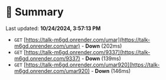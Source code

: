 # 📖 Summary
Last updated: **10/24/2024, 3:57:13 PM**

- `GET` [https://talk-m6gd.onrender.com/umar](https://talk-m6gd.onrender.com/umar) - **Down** (202ms)
- `GET` [https://talk-m6gd.onrender.com/9337](https://talk-m6gd.onrender.com/9337) - **Down** (139ms)
- `GET` [https://talk-m6gd.onrender.com/umar920](https://talk-m6gd.onrender.com/umar920) - **Down** (146ms)

